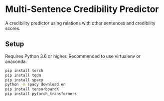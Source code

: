 # Multi-Sentence Credibility Predictor

A credibility predictor using relations with other sentences and credibility scores.

## Setup

Requires Python 3.6 or higher.
Recommended to use virtualenv or anaconda.

```bash
pip install torch
pip install tqdm
pip install spacy
python -m spacy download en
pip install tensorboardX
pip install pytorch_transformers
```
